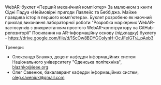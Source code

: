 WebAR-буклет «Перший механічний комп’ютер»
За малюнком з книги Сідні Падуа 
«Неймовірні пригоди Лавлейс та Беббіджа. 
Майже правдива історія першого комп'ютера».
Буклет розробено як наочний приклад виконання лабораторної роботи 
"Розробка маркерних WebAR-застосунків з використанням простого WebAR-конструктору на GitHub-репозиторії"
Посилання на AR-інформаційну основу (підкладку) буклету - https://drive.google.com/file/d/1ScOw8BDYGCoIynH-OcJFeIGTrJ_pAob3

Тренери: 
- Олександр Блажко, доцент кафедри інформаційних систем Національного університету "Оденська політехніка", blazhko@ieee.org
- Олег Савенюк, бакалаврант кафедри інформаційних систем, oleg.saveniuk@gmail.com
